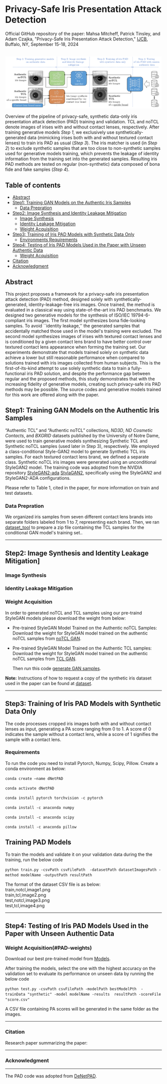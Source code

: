 # Privacy-Safe Iris Presentation Attack Detection #
Official GitHub repository of the paper: Mahsa Mitcheff, Patrick Tinsley, and Adam Czajka, "Privacy-Safe Iris Presentation Attack Detection," [IJCB](https://ijcb2024.ieee-biometrics.org), Buffalo, NY, September 15-18, 2024
<br><br>

![pipiline](https://github.com/CVRL/PrivacySafeIrisPAD/blob/main/pipiline.png)

Overview of the pipeline of privacy-safe, synthetic data-only iris presentation attack detection (PAD) training and validation. TCL and noTCL denote images of irises with and without contact lenses, respectively. After training generative models *Step 1*, we exclusively use synthetically-generated data (mimicking irises both with and without textured contact lenses) to train iris PAD as usual (*Step 3*). The iris matcher is used (in *Step 2*) to exclude synthetic samples that are too close to non-synthetic samples used for generative models training, which prevents the leakage of identity information from the training set into the generated samples. Resulting iris PAD methods are tested on regular (non-synthetic) data composed of bona fide and fake samples (*Step 4*).

## Table of contents
* [Abstract](#abstract)
* [Step1: Training GAN Models on the Authentic Iris Samples](#gan-training)
   * [Data Prepration](#data-prpration)
* [Step2: Image Synthesis and Identity Leakage Mitigation](#gan-synthesizing)
    * [Image Synthesis](#gan-samples)
    * [Identity Leakage Mitigation](#id-leakage)
    * [Weight Acquisition](#gan-weights)
* [Step3: Training of Iris PAD Models with Synthetic Data Only](#pad-tarining)
  * [Environments Requirements](#requirements)
* [Step4: Testing of Iris PAD Models Used in the Paper with Unseen Authentic Data](#pad-testing)
  * [Weight Acquisition](#PAD-weights)
* [Citation](#citation)
* [Acknowledgment](#acknowledgment)

<a name="abstract"/></a>
## Abstract

This project proposes a framework for a privacy-safe iris presentation attack detection (PAD) method, designed solely with synthetically-generated, identity-leakage-free iris images. Once trained, the method is evaluated in a classical way using state-of-the-art iris PAD benchmarks. We designed two generative models for the synthesis of ISO/IEC 19794-6-compliant iris images. The first model synthesizes bona fide-looking samples. To avoid ``identity leakage,'' the generated samples that accidentally matched those used in the model's training were excluded. The second model synthesizes images of irises with textured contact lenses and is conditioned by a given contact lens brand to have better control over textured contact lens appearance when forming the training set. Our experiments demonstrate that models trained solely on synthetic data achieve a lower but still reasonable performance when compared to solutions trained with iris images collected from human subjects. This is the first-of-its-kind attempt to use solely synthetic data to train a fully-functional iris PAD solution, and despite the performance gap between regular and the proposed methods, this study demonstrates that with the increasing fidelity of generative models, creating such privacy-safe iris PAD methods may be possible. The source codes and generative models trained for this work are offered along with the paper.

<a name="gan-training"/></a>
## Step1: Training GAN Models on the Authentic Iris Samples

“Authentic TCL” and “Authentic noTCL” collections, *ND3D*, *ND Cosmetic Contacts*, and *BXGRID* datasets published by the University of Notre Dame, were used to train generative models synthesizing Synthetic TCL and Synthetic noTCL samples (used later in Step
3), respectively. We employed a class-conditional Style-GAN2 model to generate Synthetic TCL iris samples. For each textured contact lens brand, we defined a separate class. Synthetic noTCL iris images were generated using an unconditional StyleGAN2 model. The training code was adopted from the NVIDIA repository [StyleGAN2-ada](https://github.com/NVlabs/stylegan2-ada-pytorch) [StylaGAN2](https://github.com/NVlabs/stylegan2?tab=readme-ov-file), specifically using the StyleGAN2 and StyleGAN2-ADA configurations. 

Please refer to Table 1, cited in the paper, for more information on train and test datasets.

<a name="data-prpration"/></a>
### Data Prepration

We organized iris samples from seven different contact lens brands into separate folders labeled from 1 to 7, representing each brand. Then, we ran [dataset_tool](https://github.com/NVlabs/stylegan2-ada-pytorch/blob/main/dataset_tool.p) to prepare a zip file containing the TCL samples for the conditional GAN model's training set..


___________________________________________________________________________________________

<a name="gan-synthesizing"/></a>
## Step2: Image Synthesis and Identity Leakage Mitigation]


<a name="gan-samples"/></a>
### Image Synthesis

<a name="id-leakage"/></a>
### Identity Leakage Mitigation


<a name="gan-weights"/></a>
### Weight Acquisition

In order to generated noTCL and TCL samples using our pre-traind StyleGAN models please download the weight from below:

- Pre-trained StyleGAN Model Trained on the Authentic noTCL Samples: Download the weight for StyleGAN model trained on the authentic noTCL samples from [noTCL GAN](https://notredame.box.com/s/lgdanm3tb16e1t3ear7n4glhxeci8a6r).

- Pre-trained StyleGAN Model Trained on the Authentic TCL samples: Download the weight for StyleGAN model trained on the authentic noTCL samples from [TCL GAN](https://notredame.app.box.com/folder/278643866297).

  Then run this code [generate GAN samples](https://github.com/NVlabs/stylegan2-ada-pytorch/blob/main/generate.py).

**Note:** Instructions of how to request a copy of the synthetic iris dataset used in the paper can be found at [dataset](https://notredame.app.box.com/folder/258825225412).

___________________________________________________________________________________________

<a name="pad-tarining"/></a>
## Step3: Training of Iris PAD Models with Synthetic Data Only

The code processes cropped iris images both with and without contact lenses as input, generating a PA score ranging from 0 to 1. A score of 0 indicates the sample without a contact lens, while a score of 1 signifies the sample with a contact lens.

<a name="requirements"/></a>
### Requirements
To run the code you need to install Pytorch, Numpy, Scipy, Pillow. Create a conda environment as below: 

```conda create —name dNetPAD```

```conda activate dNetPAD```

```conda install pytorch torchvision -c pytorch```

```conda install -c anaconda numpy``` 

```conda install -c anaconda scipy```

```conda install -c anaconda pillow``` 



## Training PAD Models
To train the models and validate it on your validation data during the the training, run the below code

```python train.py -csvPath csvFilePath  -datasetPath datasetImagesPath -method modelName -outputPath resultPath```

The format of the dataset CSV file is as below:
<br>train,notcl,image1.png
<br>train,tcl,image2.png
<br>test,notcl,image3.png
<br>test,tcl,image4.png

___________________________________________________________________________________________

<a name="pad-testing"/></a>
## Step4: Testing of Iris PAD Models Used in the Paper with Unseen Authentic Data
<a name="PAD-weights"/></a>

### Weight Acquisition(#PAD-weights)
Download our best pre-trained model from [Models](https://notredame.app.box.com/folder/278643866297).

After training the models, select the one with the highest accuracy on the validation set to evaluate its performance on unseen data by running the below code

```python test.py -csvPath csvFilePath -modelPath bestModelPth  -trainData "synthetic" -model modelName -results  resultPath -scoreFile "score.csv"```

A CSV file containing PA scores will be generated in the same folder as the images.

___________________________________________________________________________________________

<a name="citation"/></a>
### Citation

Research paper summarizing the paper:

___________________________________________________________________________________________

<a name="acknowledgment"/></a>
### Acknowledgment
___________________________________________________________________________________________


The PAD code was adopted from [DeNetPAD](https://github.com/iPRoBe-lab/D-NetPAD/tree/master).


